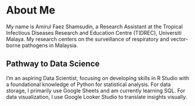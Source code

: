 # About Me
My name is Amirul Faez Shamsudin, a Research Assistant at the Tropical Infectious Diseases Research and Education Centre (TIDREC), Universiti Malaya. My research centers on the surveillance of respiratory and vector-borne pathogens in Malaysia.

## Pathway to Data Science
I’m an aspiring Data Scientist, focusing on developing skills in R Studio with a foundational knowledge of Python for statistical analysis. For data storage, I primarily use Google Sheets and am currently learning SQL. For data visualization, I use Google Looker Studio to translate insights visually.

